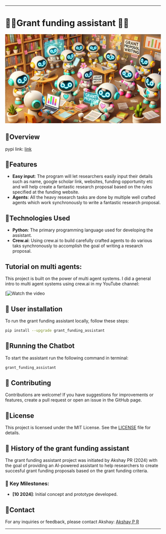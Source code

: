 
----------------------------------------------------------------------------------------------------------------------------------------------------------------------------------------------

# 🍁🍁Grant funding assistant 🍁🍁

![Grant funding assistant](joyful_bots_collaborating.jpg)

## 🚀Overview 

pypi link: [link](https://pypi.org/project/grant-funding-assistant/)

## 🚀Features 
- **Easy input**: The program will let researchers easily input their details such as name, google scholar link, websites, funding opportunity etc and will 
                   help create a fantastic research proposal based on the rules specified at the funding website.
- **Agents**: All the heavy research tasks are done by multiple well crafted agents which work synchronously to write a fantastic research proposal. 

## 🚀Technologies Used 
- **Python**: The primary programming language used for developing the assistant.
- **Crew.ai**: Using crew.ai to build carefully crafted agents to do various taks synchronously to accomplish the goal of writing a research proposal.

## Tutorial on multi agents:

This project is built on the power of multi agent systems. I did a general intro to multi agent systems using crew.ai in my YouTube channel:

[![Watch the video](https://www.youtube.com/watch?v=T9zm4ya8G8A&t=1613s)



## 🚀 User installation 
To run the grant funding assistant locally, follow these steps:

   ```bash
  pip install --upgrade grant_funding_assistant
   ```

## 🚀Running the Chatbot 
To start the assistant run the following command in terminal:
```bash
grant_funding_assistant
```


## 🚀 Contributing 
Contributions are welcome! If you have suggestions for improvements or features, create a pull request or open an issue in the GitHub page.

## 🚀License 
This project is licensed under the MIT License. See the [LICENSE](LICENSE.txt) file for details.


## 🚀 History of the grant funding assistant

The grant funding assistant project was initiated by Akshay PR (2024) with the goal of providing an AI-powered assistant to help researchers to create succesful grant funding proposals
based on the grant funding criteria. 


### 🚀 Key Milestones:
- **[10 2024]**: Initial concept and prototype developed.


## 🚀Contact
For any inquiries or feedback, please contact Akshay: [Akshay P R](mailto:akshaypr314159@gmail.com)

-----------------------------------------------------------------------------------------------------------------------------------------------------------------------


